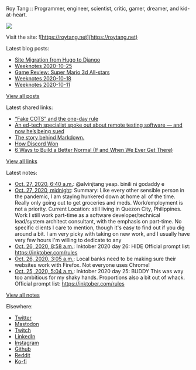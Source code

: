 Roy Tang :: Programmer, engineer, scientist, critic, gamer, dreamer, and kid-at-heart.

![](https://roytang.net/img/profile.jpg)

Visit the site: ![https://roytang.net](https://roytang.net)

Latest blog posts:

- [Site Migration from Hugo to Django](https://roytang.net/2020/10/site-migration-to-django/)
- [Weeknotes 2020-10-25](https://roytang.net/2020/10/weeknotes-2020-10-25/)
- [Game Review: Super Mario 3d All-stars](https://roytang.net/2020/10/mario-3d-all-stars/)
- [Weeknotes 2020-10-18](https://roytang.net/2020/10/weeknotes-2020-10-18/)
- [Weeknotes 2020-10-11](https://roytang.net/2020/10/weeknotes-2020-10-11/)

[View all posts](https://roytang.net/blog)

Latest shared links:

- [“Fake COTS” and the one-day rule](https://roytang.net/2020/10/fake-cots-and-the-one-day-rule/)
- [An ed-tech specialist spoke out about remote testing software — and now he’s being sued](https://roytang.net/2020/10/an-ed-tech-specialist-spoke-out-about-remote-testing-software-and-now-hes-being-sued/)
- [The story behind Markdown.](https://roytang.net/2020/10/the-story-behind-markdown/)
- [How Discord Won](https://roytang.net/2020/10/how-discord-won/)
- [6 Ways to Build a Better Normal (If and When We Ever Get There)](https://roytang.net/2020/10/6-ways-to-build-a-better-normal-if-and-when-we-ever-get-there/)

[View all links](https://roytang.net/links)

Latest notes:

- [Oct. 27, 2020, 6:40 a.m.](https://roytang.net/2020/10/1320978632534228994/): @alvinjtang yeap. binili ni godaddy e
- [Oct. 27, 2020, midnight](https://roytang.net/2020/10/current-status/): Summary: Like every other sensible person in the pandemic, I am staying hunkered down at home all of the time. Really only going out to get groceries and meds. Work/employment is not a priority. Current Location: still living in Quezon City, Philippines. Work I still work part-time as a software developer/technical lead/system architect consultant, with the emphasis on part-time. No specific clients I care to mention, though it&#x27;s easy to find out if you dig around a bit. I am very picky with taking on new work, and I usually have very few hours I&#x27;m willing to dedicate to any
- [Oct. 26, 2020, 8:58 a.m.](https://roytang.net/2020/10/inktober-26-hide/): Inktober 2020 day 26: HIDE Official prompt list: https://inktober.com/rules
- [Oct. 26, 2020, 3:05 a.m.](https://roytang.net/2020/10/1320562175245598721/): Local banks need to be making sure their websites work with Firefox. Not everyone uses Chrome!
- [Oct. 25, 2020, 5:04 a.m.](https://roytang.net/2020/10/inktober-25-buddy/): Inktober 2020 day 25: BUDDY This was way too ambitious for my shaky hands. Proportions also a bit out of whack. Official prompt list: https://inktober.com/rules

[View all notes](https://roytang.net/notes)

Elsewhere:

- [Twitter](https://twitter.com/roytang)
- [Mastodon](https://mastodon.technology/@roytang)
- [Twitch](https://twitch.tv/twitchyroy)
- [LinkedIn](https://www.linkedin.com/in/roytang)
- [Instagram](https://instagram.com/roytang0400)
- [Github](https://github.com/roytang)
- [Reddit](https://reddit.com/u/hungryroy)
- [Ko-fi](https://ko-fi.com/roytang)